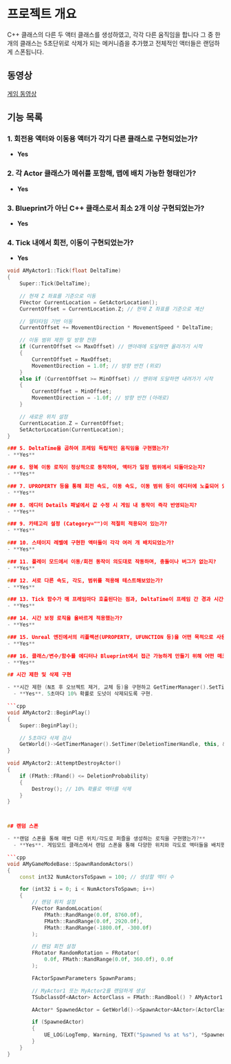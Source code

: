 # 프로젝트 개요

C++ 클래스의 다른 두 액터 클래스를 생성하였고, 각각 다른 움직임을 합니다
그 중 한개의 클래스는 5초단위로 삭제가 되는 메커니즘을 추가했고
전체적인 액터들은 랜덤하게 스폰됩니다.

## 동영상

[게임 동영상](https://youtu.be/XU7uSd683MY)

## 기능 목록

### 1. 회전용 액터와 이동용 액터가 각기 다른 클래스로 구현되었는가?
- **Yes**

### 2. 각 Actor 클래스가 메쉬를 포함해, 맵에 배치 가능한 형태인가?
- **Yes**

### 3. Blueprint가 아닌 C++ 클래스로서 최소 2개 이상 구현되었는가?
- **Yes**

### 4. Tick 내에서 회전, 이동이 구현되었는가?
- **Yes**

```cpp
void AMyActor1::Tick(float DeltaTime)
{
    Super::Tick(DeltaTime);

    // 현재 Z 좌표를 기준으로 이동
    FVector CurrentLocation = GetActorLocation();
    CurrentOffset = CurrentLocation.Z; // 현재 Z 좌표를 기준으로 계산

    // 델타타임 기반 이동
    CurrentOffset += MovementDirection * MovementSpeed * DeltaTime;

    // 이동 범위 제한 및 방향 전환
    if (CurrentOffset <= MaxOffset) // 맨아래에 도달하면 올라가기 시작
    {
        CurrentOffset = MaxOffset;
        MovementDirection = 1.0f; // 방향 반전 (위로)
    }
    else if (CurrentOffset >= MinOffset) // 맨위에 도달하면 내려가기 시작
    {
        CurrentOffset = MinOffset;
        MovementDirection = -1.0f; // 방향 반전 (아래로)
    }

    // 새로운 위치 설정
    CurrentLocation.Z = CurrentOffset;
    SetActorLocation(CurrentLocation);
}

### 5. DeltaTime을 곱하여 프레임 독립적인 움직임을 구현했는가?
- **Yes**

### 6. 왕복 이동 로직이 정상적으로 동작하여, 액터가 일정 범위에서 되돌아오는지?
- **Yes**

### 7. UPROPERTY 등을 통해 회전 속도, 이동 속도, 이동 범위 등이 에디터에 노출되어 있는가?
- **Yes**

### 8. 에디터 Details 패널에서 값 수정 시 게임 내 동작이 즉각 반영되는지?
- **Yes**

### 9. 카테고리 설정 (Category="")이 적절히 적용되어 있는가?
- **Yes**

### 10. 스테이지 레벨에 구현한 액터들이 각각 여러 개 배치되었는가?
- **Yes**

### 11. 플레이 모드에서 이동/회전 동작이 의도대로 작동하며, 충돌이나 버그가 없는지?
- **Yes**

### 12. 서로 다른 속도, 각도, 범위를 적용해 테스트해보았는가?
- **Yes**

### 13. Tick 함수가 매 프레임마다 호출된다는 점과, DeltaTime이 프레임 간 경과 시간을 나타낸다는 점을 정확히 인지하고 구현했는가?
- **Yes**

### 14. 시간 보정 로직을 올바르게 적용했는가?
- **Yes**

### 15. Unreal 엔진에서의 리플렉션(UPROPERTY, UFUNCTION 등)을 어떤 목적으로 사용하는지 명확히 이해했는가?
- **Yes**

### 16. 클래스/변수/함수를 에디터나 Blueprint에서 접근 가능하게 만들기 위해 어떤 매크로와 접근 권한이 필요한지 이해하고 있는가?
- **Yes**

## 시간 제한 및 삭제 구현

- **시간 제한 (N초 후 오브젝트 제거, 교체 등)을 구현하고 GetTimerManager().SetTimer(...)를 활용했는가?**
  - **Yes**. 5초마다 10% 확률로 도넛이 삭제되도록 구현.

```cpp
void AMyActor2::BeginPlay()
{
    Super::BeginPlay();

    // 5초마다 삭제 검사
    GetWorld()->GetTimerManager().SetTimer(DeletionTimerHandle, this, &AMyActor2::AttemptDestroyActor, 5.0f, true);
}

void AMyActor2::AttemptDestroyActor()
{
    if (FMath::FRand() <= DeletionProbability)
    {
        Destroy(); // 10% 확률로 액터를 삭제
    }
}



## 랜덤 스폰

- **랜덤 스폰을 통해 매번 다른 위치/각도로 퍼즐을 생성하는 로직을 구현했는가?**
  - **Yes**. 게임모드 클래스에서 랜덤 스폰을 통해 다양한 위치와 각도로 액터들을 배치했습니다.

```cpp
void AMyGameModeBase::SpawnRandomActors()
{
    const int32 NumActorsToSpawn = 100; // 생성할 액터 수

    for (int32 i = 0; i < NumActorsToSpawn; i++)
    {
        // 랜덤 위치 설정
        FVector RandomLocation(
            FMath::RandRange(0.0f, 8760.0f),
            FMath::RandRange(0.0f, 2920.0f),
            FMath::RandRange(-1800.0f, -300.0f)
        );

        // 랜덤 회전 설정
        FRotator RandomRotation = FRotator(
            0.0f, FMath::RandRange(0.0f, 360.0f), 0.0f
        );

        FActorSpawnParameters SpawnParams;

        // MyActor1 또는 MyActor2를 랜덤하게 생성
        TSubclassOf<AActor> ActorClass = FMath::RandBool() ? AMyActor1::StaticClass() : AMyActor2::StaticClass();

        AActor* SpawnedActor = GetWorld()->SpawnActor<AActor>(ActorClass, RandomLocation, RandomRotation, SpawnParams);

        if (SpawnedActor)
        {
            UE_LOG(LogTemp, Warning, TEXT("Spawned %s at %s"), *SpawnedActor->GetName(), *RandomLocation.ToString());
        }
    }
}
